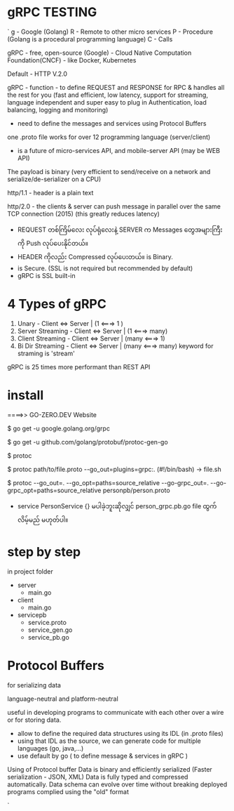 # gRPC TESTING

`
g - Google (Golang)
R - Remote to other micro services
P - Procedure (Golang is a procedural programming language)
C - Calls 

gRPC - free, open-source (Google) - Cloud Native Computation Foundation(CNCF) - like Docker, Kubernetes

Default - HTTP V.2.0

gRPC - function - to define REQUEST and RESPONSE for RPC & handles all the rest for you
(fast and efficient, low latency, support for streaming, language independent and super easy to plug in Authentication, load balancing, logging and monitoring)

- need to define the messages and services using Protocol Buffers

one .proto file works for over 12 programming language (server/client)

- is a future of micro-services API, and mobile-server API (may be WEB API) 

The payload is binary (very efficient to send/receive on a network and serialize/de-serializer on a CPU)

http/1.1 - header is a plain text

http/2.0 - the clients & server can push message in parallel over the same TCP connection (2015)
(this greatly reduces latency)
 - REQUEST တစ်ကြိမ်လေး လုပ်ရုံလေးနဲ့ SERVER က Messages တွေအများကြီးကို Push လုပ်ပေးနိုင်တယ်။
 - HEADER ကိုလည်း Compressed လုပ်ပေးတယ်။ is Binary. 
  - is Secure. (SSL is not required but recommended by default)
 - gRPC is SSL built-in

 4 Types of gRPC
 ===============
1. Unary 			- Client <=> Server | (1 <===> 1 ) 
2. Server Streaming	- Client <=> Server | (1 <===> many)
3. Client Streaming	- Client <=> Server | (many <===> 1)
4. Bi Dir Streaming	- Client <=> Server | (many <===> many)
keyword for straming is 'stream'

gRPC is 25 times more performant than REST API

install
======

====>> GO-ZERO.DEV Website 

$ go get -u google.golang.org/grpc

$ go get -u github.com/golang/protobuf/protoc-gen-go

$ protoc

$ protoc path/to/file.proto --go_out=plugins=grpc:.
(#!/bin/bash) -> file.sh

$ protoc --go_out=. --go_opt=paths=source_relative --go-grpc_out=. --go-grpc_opt=paths=source_relative personpb/person.proto

 - service PersonService {} မပါခဲ့ဘူးဆိုလျှင် person_grpc.pb.go file ထွက်လိမ့်မည် မဟုတ်ပါ။

step by step
===========
in project folder
- server
   - main.go
- client
   - main.go
- servicepb
   - service.proto
   - service_gen.go
   - service_pb.go 

Protocol Buffers
=================

 for serializing data

 language-neutral and platform-neutral

 useful in developing programs to communicate with each other over a wire or for  storing data.

- allow to define the required data structures using its IDL (in .proto files)
- using that IDL as the source, we can generate code for multiple languages (go, java,...)
- use default by go ( to define message & services in gRPC )

Using of Protocol buffer
Data is binary and efficiently serialized (Faster serialization - JSON, XML)
Data is fully typed and compressed automatically.
Data schema can evolve over time without breaking deployed programs complied using the "old" format

`